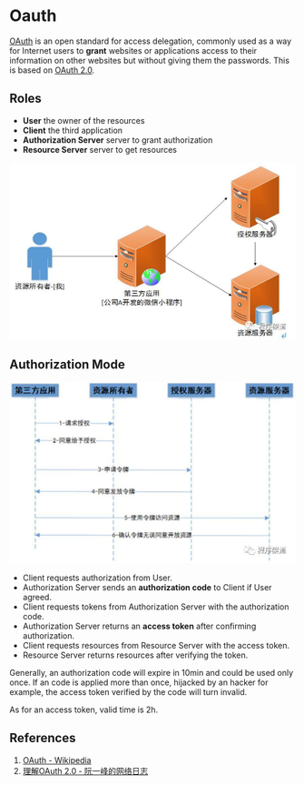 # Oauth

[OAuth](https://oauth.net/) is an open standard for access delegation, commonly used as a way for Internet users to **grant** websites or applications access to their information on other websites but without giving them the passwords. This is based on [OAuth 2.0](https://oauth.net/2/).

## Roles

- **User** the owner of the resources
- **Client** the third application
- **Authorization Server** server to grant authorization
- **Resource Server** server to get resources

![Roles](img/OAuth_roles.jpg)

## Authorization Mode

![Steps](img/OAuth_steps.jpg)

- Client requests authorization from User.
- Authorization Server sends an **authorization code** to Client if User agreed.
- Client requests tokens from Authorization Server with the authorization code.
- Authorization Server returns an **access token** after confirming authorization.
- Client requests resources from Resource Server with the access token.
- Resource Server returns resources after verifying the token.

Generally, an authorization code will expire in 10min and could be used only once. If an code is applied more than once, hijacked by an hacker for example, the access token verified by the code will turn invalid.

As for an access token, valid time is 2h.

## References

1. [OAuth - Wikipedia](https://en.wikipedia.org/wiki/OAuth)
2. [理解OAuth 2.0 - 阮一峰的网络日志](https://www.ruanyifeng.com/blog/2014/05/oauth_2_0.html)
